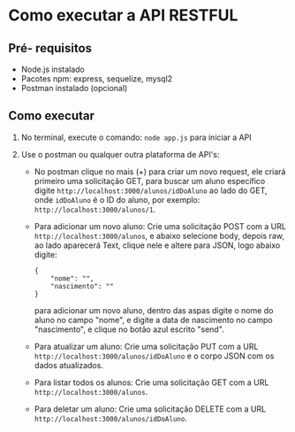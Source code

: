 # Como executar a API RESTFUL

## Pré- requisitos

- Node.js instalado
- Pacotes npm: express, sequelize, mysql2
- Postman instalado (opcional)

## Como executar

1. No terminal, execute o comando: `node app.js` para iniciar a API

2. Use o postman ou qualquer outra plataforma de API's:
    - No postman clique no mais (+) para criar um novo request, ele criará primeiro uma solicitação GET, para buscar um aluno específico digite `http://localhost:3000/alunos/idDoAluno` ao lado do GET, onde `idDoAluno` é o ID do aluno, por exemplo: `http://localhost:3000/alunos/1`.

    - Para adicionar um novo aluno: Crie uma solicitação POST com a URL `http://localhost:3000/alunos`, e abaixo selecione body, depois raw, ao lado aparecerá Text, clique nele e altere para JSON, logo abaixo digite:
        ```
        {
            "nome": "",
            "nascimento": ""
        }
        ```

        para adicionar um novo aluno, dentro das aspas digite o nome do aluno no campo "nome", e digite a data de nascimento no campo "nascimento", e clique no botão azul escrito "send".

    - Para atualizar um aluno: Crie uma solicitação PUT com a URL `http://localhost:3000/alunos/idDoAluno` e o corpo JSON com os dados atualizados.
    - Para listar todos os alunos: Crie uma solicitação GET com a URL `http://localhost:3000/alunos`.
    - Para deletar um aluno: Crie uma solicitação DELETE com a URL `http://localhost:3000/alunos/idDoAluno`.


